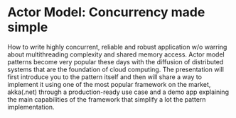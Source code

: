 # Actor Model: Concurrency made simple

How to write highly concurrent, reliable and robust application w/o warring about multithreading complexity and shared memory access. Actor model patterns become very popular these days with the diffusion of distributed systems that are the foundation of cloud computing. The presentation will first introduce you to the pattern itself and then will share a way to implement it using one of the most popular framework on the market, akka(.net) through a production-ready use case and a demo app explaining the main capabilities of the framework that simplify a lot the pattern implementation.
